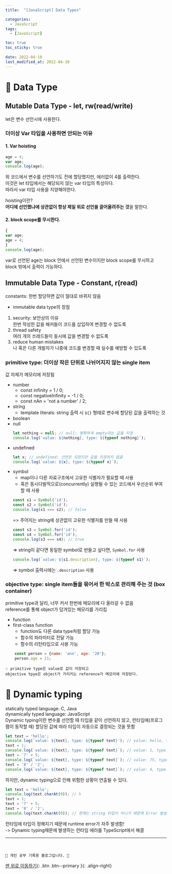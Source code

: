 ```yaml
---
title:  "[JavaScript] Data Types"

categories:
  - JavaScript
tags:
  - [JavaScript]

toc: true
toc_sticky: true
 
date: 2022-04-10
last_modified_at: 2022-04-10
---
```

# 💎 Data Type
## Mutable Data Type - let, rw(read/write)
let은 변수 선언시에 사용한다. 
### 더이상 Var 타입을 사용하면 안되는 이유
#### 1. Var hoisting
```js
age = 4;
var age;
console.log(age);
```
위 코드에서 변수를 선언하기도 전에 할당했지만, 에러없이 4를 출력한다. <br>
이것은 let 타입에서는 해당되지 않는 var 타입의 특성이다. <br>
따라서 var 타입 사용을 지양해야한다. <br>

hoisting이란? <br>
**어디에 선언했냐에 상관없이 항상 제일 위로 선언을 끌어올려주는 것**을 말한다.

#### 2. block scope를 무시한다.
```js
{
var age;
age = 4;
}
console.log(age);
```
var로 선언된 age는 block 안에서 선언된 변수이지만 block scope를 무시하고 block 밖에서 출력이 가능하다.<br>

## Immutable Data Type - Constant, r(read)
constants: 한번 할당하면 값이 절대로 바뀌지 않음 <br>
- immutable data type의 장점
1. security: 보안상의 이유<br>
한번 작성한 값을 해커들이 코드를 삽입하여 변경할 수 없도록
2. thread safety<br>
여러 개의 쓰레드들이 동시에 값을 변경할 수 없도록
3. reduce human mistakes<br>
나 혹은 다른 개발자가 나중에 코드를 변경할 때 실수를 예방할 수 있도록

### primitive type: 더이상 작은 단위로 나뉘어지지 않는 single item<br>
값 자체가 메모리에 저장됨
  - number
    - const infinity = 1 / 0;
    - const negativeInfinity = -1 / 0;
    - const nAn = 'not a number' / 2;
  - string
    - template literals: string 출력 시 `${}` 형태로 변수에 할당된 값을 출력하는 것
  - boolean
  - null
    ```js
    let nothing = null; // null: 명확하게 empty라는 값을 지정
    console.log(`value: ${nothing}, type: ${typeof nothing}`);
    ```
  - undefined
    ```js
    let x; // undefined: 선언은 되었지만 값을 지정하지 않음
    console.log(`value: ${x}, type: ${typeof x}`);
    ```
  - symbol
    - map이나 다른 자료구조에서 고유한 식별자가 필요할 때 사용
    - 혹은 동시다발적으로(concurrently) 실행될 수 있는 코드에서 우선순위 부여할 때 사용
    ```js
    const s1 = Symbol('id');
    const s2 = Symbol('id');
    console.log(s1 === s2); // false
    ```
    => 주어지는 string에 상관없이 고유한 식별자를 만들 때 사용
    ```js
    const s3 = Symbol.for('id');
    const s4 = Symbol.for('id');
    console.log(s3 === s4); // true
    ```
    => string이 같다면 동일한 symbol로 반들고 싶다면, `Symbol.for` 사용
    ```js
    console.log(`value: ${s1.description}, type: ${typeof s1}`); 
    ```
    => symbol 출력시에는 `.description` 사용
### objective type: single item들을 묶어서 한 박스로 관리해 주는 것 (box container)<br>
primitive type과 달리, 너무 커서 한번에 메모리에 다 올라갈 수 없음<br>
reference를 통해 object가 담겨있는 메모리를 가리킴
  - function
  - first-class function
    - function도 다른 data type처럼 할당 가능
    - 함수의 파라미터로 전달 가능
    - 함수의 리턴타입으로 사용 가능
  ```js
      const person = {name: 'ann', age: '20'};
      person.age = 21;
  ```
```
💡 primitive type은 value로 값이 저장되고
objective tpye은 object가 가리키는 reference가 메모리에 저장된다.
```

# 💎 Dynamic typing
statically typed language: C, Java<br>
dynamically typed language: JavaScript<br>
Dynamic typing이란 변수를 선언할 때 타입을 같이 선언하지 않고, 런타임에(프로그램이 동작할 때) 할당된 값에 따라 타입이 자동으로 결정되는 것을 뜻함<br>
```js
let text = 'hello';
console.log(`value: ${text}, type: ${typeof text}`); // value: hello, type: string
text = 1;
console.log(`value: ${text}, type: ${typeof text}`); // value: 1, type: number
text = '7' + 5;
console.log(`value: ${text}, type: ${typeof text}`); // value: 75, type: string
text = '8' / '2';
console.log(`value: ${text}, type: ${typeof text}`); // value: 4, type: number
```
하지만, dynamic typing으로 인해 위험한 상황이 연출될 수 있다.
```js
let text = 'hello';
console.log(text.charAt(0)); // h
text = 1;
text = '7' + 5;
text = '8' / '2';
console.log(text.charAt(0)); // 현재는 string 타입이 아니기 때문에 Error 발생!
```
런타임에 타입이 정해지기 때문에 runtime error가 자주 발생함! <br>
-> Dynamic typing때문에 발생하는 런타임 에러를 TypeScript에서 해결 <br>






***
<br>

    💛 개인 공부 기록용 블로그입니다. 👻

[맨 위로 이동하기](#){: .btn .btn--primary }{: .align-right}